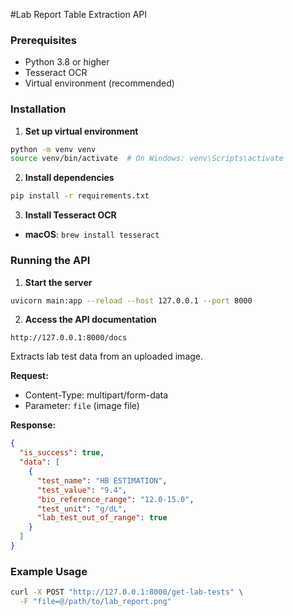 #Lab Report Table Extraction API






### Prerequisites

- Python 3.8 or higher
- Tesseract OCR
- Virtual environment (recommended)

### Installation


1. **Set up virtual environment**
```bash
python -m venv venv
source venv/bin/activate  # On Windows: venv\Scripts\activate
```

2. **Install dependencies**
```bash
pip install -r requirements.txt
```

3. **Install Tesseract OCR**
- **macOS**: `brew install tesseract`


### Running the API

1. **Start the server**
```bash
uvicorn main:app --reload --host 127.0.0.1 --port 8000
```

2. **Access the API documentation**
```
http://127.0.0.1:8000/docs
```

Extracts lab test data from an uploaded image.

**Request:**
- Content-Type: multipart/form-data
- Parameter: `file` (image file)

**Response:**
```json
{
  "is_success": true,
  "data": [
    {
      "test_name": "HB ESTIMATION",
      "test_value": "9.4",
      "bio_reference_range": "12.0-15.0",
      "test_unit": "g/dL",
      "lab_test_out_of_range": true
    }
  ]
}
```

### Example Usage

```bash
curl -X POST "http://127.0.0.1:8000/get-lab-tests" \
  -F "file=@/path/to/lab_report.png"
```

